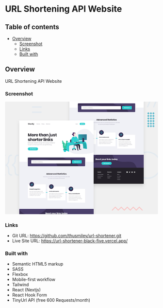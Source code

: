 # URL Shortening API Website

## Table of contents

- [Overview](#overview)
  - [Screenshot](#screenshot)
  - [Links](#links)
  - [Built with](#built-with)

## Overview

URL Shortening API Website

### Screenshot

![](/public/images/desktop-preview.jpg)

### Links

- Git URL: https://github.com/thusmiley/url-shortener.git
- Live Site URL: https://url-shortener-black-five.vercel.app/

### Built with

- Semantic HTML5 markup
- SASS
- Flexbox
- Mobile-first workflow
- Tailwind
- React (Nextjs)
- React Hook Form
- TinyUrl API (free 600 Requests/month)
